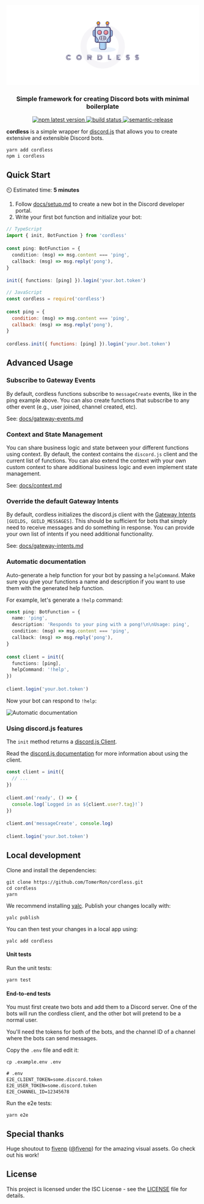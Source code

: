 [![cordless](assets/splash.png)](#)

<h3 align="center">Simple framework for creating Discord bots with minimal boilerplate</h3>
<p align="center">
  <a href="https://www.npmjs.com/package/cordless">
    <img alt="npm latest version" src="https://img.shields.io/npm/v/cordless/latest.svg">
  </a>
  <a href="https://travis-ci.com/TomerRon/cordless">
    <img alt="build status" src="https://travis-ci.com/TomerRon/cordless.svg?branch=master">
  </a>
  <a href="https://github.com/semantic-release/semantic-release">
    <img alt="semantic-release" src="https://img.shields.io/badge/%20%20%F0%9F%93%A6%F0%9F%9A%80-semantic--release-e10079.svg">
  </a>
</p>

**cordless** is a simple wrapper for [discord.js](https://github.com/discordjs/discord.js) that allows you to create extensive and extensible Discord bots.

```
yarn add cordless
npm i cordless
```

## Quick Start

⏲️ Estimated time: **5 minutes**

1. Follow [docs/setup.md](docs/setup.md) to create a new bot in the Discord developer portal.
2. Write your first bot function and initialize your bot:

```ts
// TypeScript
import { init, BotFunction } from 'cordless'

const ping: BotFunction = {
  condition: (msg) => msg.content === 'ping',
  callback: (msg) => msg.reply('pong'),
}

init({ functions: [ping] }).login('your.bot.token')
```

```js
// JavaScript
const cordless = require('cordless')

const ping = {
  condition: (msg) => msg.content === 'ping',
  callback: (msg) => msg.reply('pong'),
}

cordless.init({ functions: [ping] }).login('your.bot.token')
```

## Advanced Usage

### Subscribe to Gateway Events

By default, cordless functions subscribe to `messageCreate` events, like in the ping example above. You can also create functions that subscribe to any other event (e.g., user joined, channel created, etc).

See: [docs/gateway-events.md](docs/gateway-events.md)

### Context and State Management

You can share business logic and state between your different functions using context. By default, the context contains the `discord.js` client and the current list of functions. You can also extend the context with your own custom context to share additional business logic and even implement state management.

See: [docs/context.md](docs/context.md)

### Override the default Gateway Intents

By default, cordless initializes the discord.js client with the [Gateway Intents](https://discord.com/developers/docs/topics/gateway#gateway-intents) `[GUILDS, GUILD_MESSAGES]`. This should be sufficient for bots that simply need to receive messages and do something in response. You can provide your own list of intents if you need additional functionality.

See: [docs/gateway-intents.md](docs/gateway-intents.md)

### Automatic documentation

Auto-generate a help function for your bot by passing a `helpCommand`.
Make sure you give your functions a name and description if you want to use them with the generated help function.

For example, let's generate a `!help` command:

```ts
const ping: BotFunction = {
  name: 'ping',
  description: 'Responds to your ping with a pong!\n\nUsage: ping',
  condition: (msg) => msg.content === 'ping',
  callback: (msg) => msg.reply('pong'),
}

const client = init({
  functions: [ping],
  helpCommand: '!help',
})

client.login('your.bot.token')
```

Now your bot can respond to `!help`:

![Automatic documentation](https://i.imgur.com/kqBnZ5M.png)

### Using discord.js features

The `init` method returns a [discord.js Client](https://discord.js.org/#/docs/main/stable/class/Client).

Read the [discord.js documentation](https://discord.js.org/#/docs) for more information about using the client.

```ts
const client = init({
  // ...
})

client.on('ready', () => {
  console.log(`Logged in as ${client.user?.tag}!`)
})

client.on('messageCreate', console.log)

client.login('your.bot.token')
```

## Local development

Clone and install the dependencies:

```
git clone https://github.com/TomerRon/cordless.git
cd cordless
yarn
```

We recommend installing [yalc](https://github.com/wclr/yalc). Publish your changes locally with:

```
yalc publish
```

You can then test your changes in a local app using:

```
yalc add cordless
```

#### Unit tests

Run the unit tests:

```
yarn test
```

#### End-to-end tests

You must first create two bots and add them to a Discord server. One of the bots will run the cordless client, and the other bot will pretend to be a normal user.

You'll need the tokens for both of the bots, and the channel ID of a channel where the bots can send messages.

Copy the `.env` file and edit it:

```
cp .example.env .env
```

```
# .env
E2E_CLIENT_TOKEN=some.discord.token
E2E_USER_TOKEN=some.discord.token
E2E_CHANNEL_ID=12345678
```

Run the e2e tests:

```
yarn e2e
```

## Special thanks

Huge shoutout to [fivenp](https://fivenp.com/) ([@fivenp](https://github.com/fivenp)) for the amazing visual assets. Go check out his work!

## License

This project is licensed under the ISC License - see the [LICENSE](LICENSE) file for details.
